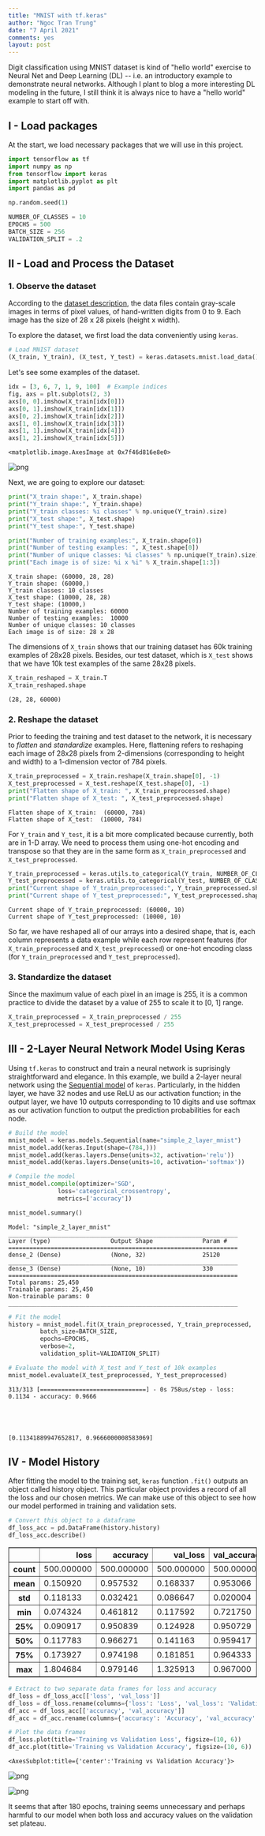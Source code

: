 ```yaml
---
title: "MNIST with tf.keras"
author: "Ngoc Tran Trung"
date: "7 April 2021"
comments: yes
layout: post
---
```


Digit classification using MNIST dataset is kind of "hello world" exercise to Neural Net and Deep Learning (DL) -- i.e. an introductory example to demonstrate neural networks. Although I plant to blog a more interesting DL modeling in the future, I still think it is always nice to have a "hello world" example to start off with.

## I - Load packages

At the start, we load necessary packages that we will use in this project.


```python
import tensorflow as tf
import numpy as np
from tensorflow import keras
import matplotlib.pyplot as plt
import pandas as pd

np.random.seed(1)
```


```python
NUMBER_OF_CLASSES = 10
EPOCHS = 500
BATCH_SIZE = 256
VALIDATION_SPLIT = .2
```

## II - Load and Process the Dataset

### 1. Observe the dataset

According to the [dataset description](https://www.kaggle.com/c/digit-recognizer/data), the data files contain gray-scale images in terms of pixel values, of hand-written digits from 0 to 9. Each image has the size of 28 x 28 pixels (height x width).

To explore the dataset, we first load the data conveniently using `keras`.


```python
# Load MNIST dataset
(X_train, Y_train), (X_test, Y_test) = keras.datasets.mnist.load_data()
```

Let's see some examples of the dataset.


```python
idx = [3, 6, 7, 1, 9, 100]  # Example indices
fig, axs = plt.subplots(2, 3)
axs[0, 0].imshow(X_train[idx[0]])
axs[0, 1].imshow(X_train[idx[1]])
axs[0, 2].imshow(X_train[idx[2]])
axs[1, 0].imshow(X_train[idx[3]])
axs[1, 1].imshow(X_train[idx[4]])
axs[1, 2].imshow(X_train[idx[5]])
```




    <matplotlib.image.AxesImage at 0x7f46d816e8e0>




    
![png](/../figs/2021-04-07-MNIST-with-keras/output_10_1.png)
    

Next, we are going to explore our dataset:


```python
print("X_train shape:", X_train.shape)
print("Y_train shape:", Y_train.shape)
print("Y_train classes: %i classes" % np.unique(Y_train).size)
print("X_test shape:", X_test.shape)
print("Y_test shape:", Y_test.shape)

print("Number of training examples:", X_train.shape[0])
print("Number of testing examples: ", X_test.shape[0])
print("Number of unique classes: %i classes" % np.unique(Y_train).size)
print("Each image is of size: %i x %i" % X_train.shape[1:3])
```

    X_train shape: (60000, 28, 28)
    Y_train shape: (60000,)
    Y_train classes: 10 classes
    X_test shape: (10000, 28, 28)
    Y_test shape: (10000,)
    Number of training examples: 60000
    Number of testing examples:  10000
    Number of unique classes: 10 classes
    Each image is of size: 28 x 28


The dimensions of `X_train` shows that our training dataset has 60k training examples of 28x28 pixels. Besides, our test dataset, which is `X_test` shows that we have 10k test examples of the same 28x28 pixels.


```python
X_train_reshaped = X_train.T
X_train_reshaped.shape
```




    (28, 28, 60000)



### 2. Reshape the dataset

Prior to feeding the training and test dataset to the network, it is necessary to *flatten* and *standardize* examples. Here, flattening refers to reshaping each image of 28x28 pixels from 2-dimensions (corresponding to height and width) to a 1-dimension vector of 784 pixels.


```python
X_train_preprocessed = X_train.reshape(X_train.shape[0], -1)
X_test_preprocessed = X_test.reshape(X_test.shape[0], -1)
print("Flatten shape of X_train: ", X_train_preprocessed.shape)
print("Flatten shape of X_test: ", X_test_preprocessed.shape)
```

    Flatten shape of X_train:  (60000, 784)
    Flatten shape of X_test:  (10000, 784)


For `Y_train` and `Y_test`, it is a bit more complicated because currently, both are in 1-D array. We need to process them using one-hot encoding and transpose so that they are in the same form as `X_train_preprocessed` and `X_test_preprocessed`.


```python
Y_train_preprocessed = keras.utils.to_categorical(Y_train, NUMBER_OF_CLASSES)
Y_test_preprocessed = keras.utils.to_categorical(Y_test, NUMBER_OF_CLASSES)
print("Current shape of Y_train_preprocessed:", Y_train_preprocessed.shape)
print("Current shape of Y_test_preprocessed:", Y_test_preprocessed.shape)
```

    Current shape of Y_train_preprocessed: (60000, 10)
    Current shape of Y_test_preprocessed: (10000, 10)


So far, we have reshaped all of our arrays into a desired shape, that is, each column represents a data example while each row represent features (for `X_train_preprocessed` and `X_test_preprocessed`) or one-hot encoding class (for `Y_train_preprocessed` and `Y_test_preprocessed`).

### 3. Standardize the dataset

Since the maximum value of each pixel in an image is 255, it is a common practice to divide the dataset by a value of 255 to scale it to [0, 1] range.


```python
X_train_preprocessed = X_train_preprocessed / 255
X_test_preprocessed = X_test_preprocessed / 255
```

## III - 2-Layer Neural Network Model Using Keras

Using `tf.keras` to construct and train a neural network is suprisingly straightforward and elegance. In this example, we build a 2-layer neural network using the [Sequential model](https://keras.io/guides/sequential_model/) of `keras`. Particularly, in the hidden layer, we have 32 nodes and use ReLU as our activation function; in the output layer, we have 10 outputs corresponding to 10 digits and use softmax as our activation function to output the prediction probabilities for each node.


```python
# Build the model
mnist_model = keras.models.Sequential(name="simple_2_layer_mnist")
mnist_model.add(keras.Input(shape=(784,)))
mnist_model.add(keras.layers.Dense(units=32, activation='relu'))
mnist_model.add(keras.layers.Dense(units=10, activation='softmax'))
```


```python
# Compile the model
mnist_model.compile(optimizer='SGD', 
              loss='categorical_crossentropy', 
              metrics=['accuracy'])
```


```python
mnist_model.summary()
```

    Model: "simple_2_layer_mnist"
    _________________________________________________________________
    Layer (type)                 Output Shape              Param #   
    =================================================================
    dense_2 (Dense)              (None, 32)                25120     
    _________________________________________________________________
    dense_3 (Dense)              (None, 10)                330       
    =================================================================
    Total params: 25,450
    Trainable params: 25,450
    Non-trainable params: 0
    _________________________________________________________________



```python
# Fit the model
history = mnist_model.fit(X_train_preprocessed, Y_train_preprocessed,
         batch_size=BATCH_SIZE, 
         epochs=EPOCHS,
         verbose=2,
         validation_split=VALIDATION_SPLIT)
```

```python
# Evaluate the model with X_test and Y_test of 10k examples
mnist_model.evaluate(X_test_preprocessed, Y_test_preprocessed)
```

    313/313 [==============================] - 0s 758us/step - loss: 0.1134 - accuracy: 0.9666





    [0.11341889947652817, 0.9666000008583069]



## IV - Model History

After fitting the model to the training set, `keras` function `.fit()` outputs an object called history object. This particular object provides a record of all the loss and our chosen metrics. We can make use of this object to see how our model performed in training and validation sets.


```python
# Convert this object to a dataframe
df_loss_acc = pd.DataFrame(history.history)
df_loss_acc.describe()
```




<div>
<style scoped>
    .dataframe tbody tr th:only-of-type {
        vertical-align: middle;
    }

    .dataframe tbody tr th {
        vertical-align: top;
    }

    .dataframe thead th {
        text-align: right;
    }
</style>
<table border="1" class="dataframe">
  <thead>
    <tr style="text-align: right;">
      <th></th>
      <th>loss</th>
      <th>accuracy</th>
      <th>val_loss</th>
      <th>val_accuracy</th>
    </tr>
  </thead>
  <tbody>
    <tr>
      <th>count</th>
      <td>500.000000</td>
      <td>500.000000</td>
      <td>500.000000</td>
      <td>500.000000</td>
    </tr>
    <tr>
      <th>mean</th>
      <td>0.150920</td>
      <td>0.957532</td>
      <td>0.168337</td>
      <td>0.953066</td>
    </tr>
    <tr>
      <th>std</th>
      <td>0.118133</td>
      <td>0.032421</td>
      <td>0.086647</td>
      <td>0.020004</td>
    </tr>
    <tr>
      <th>min</th>
      <td>0.074324</td>
      <td>0.461812</td>
      <td>0.117592</td>
      <td>0.721750</td>
    </tr>
    <tr>
      <th>25%</th>
      <td>0.090917</td>
      <td>0.950839</td>
      <td>0.124928</td>
      <td>0.950729</td>
    </tr>
    <tr>
      <th>50%</th>
      <td>0.117783</td>
      <td>0.966271</td>
      <td>0.141163</td>
      <td>0.959417</td>
    </tr>
    <tr>
      <th>75%</th>
      <td>0.173927</td>
      <td>0.974198</td>
      <td>0.181851</td>
      <td>0.964333</td>
    </tr>
    <tr>
      <th>max</th>
      <td>1.804684</td>
      <td>0.979146</td>
      <td>1.325913</td>
      <td>0.967000</td>
    </tr>
  </tbody>
</table>
</div>




```python
# Extract to two separate data frames for loss and accuracy
df_loss = df_loss_acc[['loss', 'val_loss']]
df_loss = df_loss.rename(columns={'loss': 'Loss', 'val_loss': 'Validation Loss'})
df_acc = df_loss_acc[['accuracy', 'val_accuracy']]
df_acc = df_acc.rename(columns={'accuracy': 'Accuracy', 'val_accuracy': 'Validation Accuracy'})

# Plot the data frames
df_loss.plot(title='Training vs Validation Loss', figsize=(10, 6))
df_acc.plot(title='Training vs Validation Accuracy', figsize=(10, 6))
```




    <AxesSubplot:title={'center':'Training vs Validation Accuracy'}>




    
![png](/../figs/2021-04-07-MNIST-with-keras/output_34_1.png)
    



    
![png](/../figs/2021-04-07-MNIST-with-keras/output_34_2.png)
    


It seems that after 180 epochs, training seems unnecessary and perhaps harmful to our model when both loss and accuracy values on the validation set plateau.


